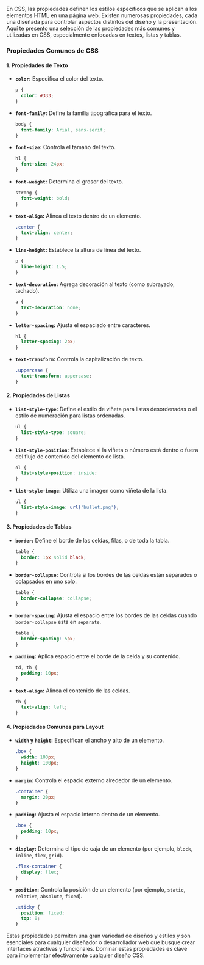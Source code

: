 En CSS, las propiedades definen los estilos específicos que se aplican a los elementos HTML en una página web. Existen numerosas propiedades, cada una diseñada para controlar aspectos distintos del diseño y la presentación. Aquí te presento una selección de las propiedades más comunes y utilizadas en CSS, especialmente enfocadas en textos, listas y tablas.

### **Propiedades Comunes de CSS**

#### **1. Propiedades de Texto**
- **`color`:** Especifica el color del texto.
  ```css
  p {
    color: #333;
  }
  ```
- **`font-family`:** Define la familia tipográfica para el texto.
  ```css
  body {
    font-family: Arial, sans-serif;
  }
  ```
- **`font-size`:** Controla el tamaño del texto.
  ```css
  h1 {
    font-size: 24px;
  }
  ```
- **`font-weight`:** Determina el grosor del texto.
  ```css
  strong {
    font-weight: bold;
  }
  ```
- **`text-align`:** Alinea el texto dentro de un elemento.
  ```css
  .center {
    text-align: center;
  }
  ```
- **`line-height`:** Establece la altura de línea del texto.
  ```css
  p {
    line-height: 1.5;
  }
  ```
- **`text-decoration`:** Agrega decoración al texto (como subrayado, tachado).
  ```css
  a {
    text-decoration: none;
  }
  ```
- **`letter-spacing`:** Ajusta el espaciado entre caracteres.
  ```css
  h1 {
    letter-spacing: 2px;
  }
  ```
- **`text-transform`:** Controla la capitalización de texto.
  ```css
  .uppercase {
    text-transform: uppercase;
  }
  ```

#### **2. Propiedades de Listas**
- **`list-style-type`:** Define el estilo de viñeta para listas desordenadas o el estilo de numeración para listas ordenadas.
  ```css
  ul {
    list-style-type: square;
  }
  ```
- **`list-style-position`:** Establece si la viñeta o número está dentro o fuera del flujo de contenido del elemento de lista.
  ```css
  ol {
    list-style-position: inside;
  }
  ```
- **`list-style-image`:** Utiliza una imagen como viñeta de la lista.
  ```css
  ul {
    list-style-image: url('bullet.png');
  }
  ```

#### **3. Propiedades de Tablas**
- **`border`:** Define el borde de las celdas, filas, o de toda la tabla.
  ```css
  table {
    border: 1px solid black;
  }
  ```
- **`border-collapse`:** Controla si los bordes de las celdas están separados o colapsados en uno solo.
  ```css
  table {
    border-collapse: collapse;
  }
  ```
- **`border-spacing`:** Ajusta el espacio entre los bordes de las celdas cuando `border-collapse` está en `separate`.
  ```css
  table {
    border-spacing: 5px;
  }
  ```
- **`padding`:** Aplica espacio entre el borde de la celda y su contenido.
  ```css
  td, th {
    padding: 10px;
  }
  ```
- **`text-align`:** Alinea el contenido de las celdas.
  ```css
  th {
    text-align: left;
  }
  ```

#### **4. Propiedades Comunes para Layout**
- **`width` y `height`:** Especifican el ancho y alto de un elemento.
  ```css
  .box {
    width: 100px;
    height: 100px;
  }
  ```
- **`margin`:** Controla el espacio externo alrededor de un elemento.
  ```css
  .container {
    margin: 20px;
  }
  ```
- **`padding`:** Ajusta el espacio interno dentro de un elemento.
  ```css
  .box {
    padding: 10px;
  }
  ```
- **`display`:** Determina el tipo de caja de un elemento (por ejemplo, `block`, `inline`, `flex`, `grid`).
  ```css
  .flex-container {
    display: flex;
  }
  ```
- **`position`:** Controla la posición de un elemento (por ejemplo, `static`, `relative`, `absolute`, `fixed`).
  ```css
  .sticky {
    position: fixed;
    top: 0;
  }
  ```

Estas propiedades permiten una gran variedad de diseños y estilos y son esenciales para cualquier diseñador o desarrollador web que busque crear interfaces atractivas y funcionales. Dominar estas propiedades es clave para implementar efectivamente cualquier diseño CSS.